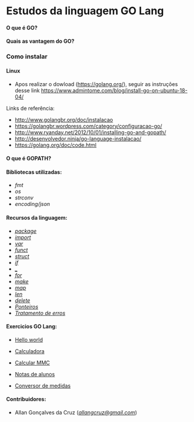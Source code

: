 # Estudos da linguagem GO Lang

#### O que é GO?

#### Quais as vantagem do GO?

### Como instalar

#### Linux

- Apos realizar o dowload (https://golang.org/), seguir as instruções desse link https://www.admintome.com/blog/install-go-on-ubuntu-18-04/

Links de referência:
- http://www.golangbr.org/doc/instalacao
- https://golangbr.wordpress.com/category/configuracao-go/
- http://www.ryanday.net/2012/10/01/installing-go-and-gopath/
- http://desenvolvedor.ninja/go-language-instalacao/
- https://golang.org/doc/code.html

#### O que é GOPATH?


#### Bibliotecas utilizadas:

+ *fmt*
+ *os*
+ *strconv*
+ *encoding/json*

#### Recursos da linguagem:

+ [*package*]()
+ [*import*]()
+ [*var*]()
+ [*funct*]()
+ [*struct*]()
+ [*if*]()
+ [*_*]()
+ [*for*]()
+ [*make*]()
+ [*map*]()
+ [*len*]()
+ [*delete*]()
+ [*Ponteiros*]()
+ [*Tratamento de erros*]()

#### Exercicios GO Lang:

* [Hello world](https://github.com/Allangcruz/estudo-go-lang/tree/master/src/github.com/allangcruz/hello-world/)

* [Calculadora](https://github.com/Allangcruz/estudo-go-lang/tree/master/src/github.com/allangcruz/hello-world/)

* [Calcular MMC](https://github.com/Allangcruz/estudo-go-lang/tree/master/src/github.com/allangcruz/hello-world/)

* [Notas de alunos](https://github.com/Allangcruz/estudo-go-lang/tree/master/src/github.com/allangcruz/hello-world/)

* [Conversor de medidas](https://github.com/Allangcruz/estudo-go-lang/tree/master/src/github.com/allangcruz/hello-world/)


#### Contribuidores:

- Allan Gonçalves da Cruz (*allangcruz@gmail.com*)
